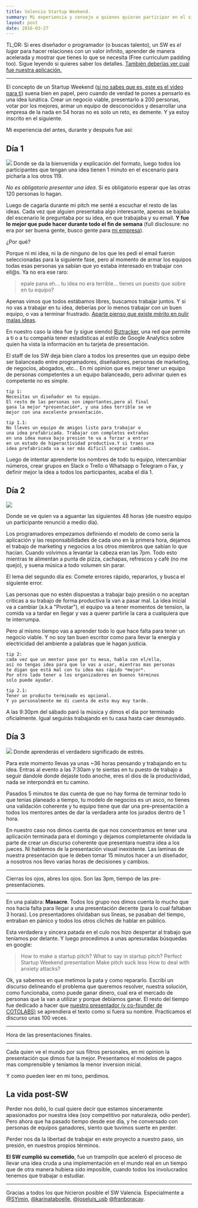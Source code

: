 ```yaml
---
title: Valencia Startup Weekend.
summary: Mi experiencia y consejo a quienes quieran participar en el siguiente.
layout: post
date: 2016-03-27
---
```

TL;DR: Si eres diseñador o programador (o buscas talento), un SW es *el lugar* para hacer relaciones con un valor infinito, aprender de manera acelerada y mostrar que tienes lo que se necesita (Free curriculum padding too). Sigue leyendo si quieres saber los detalles. [También deberías ver cual fue nuestra aplicación.](twitter.com/biztrackerv)
***
El concepto de un Startup Weekend ([si no sabes que es, este es el video para ti](https://www.youtube.com/watch?v=cPScUWwP6ec)) suena bien en papel, pero cuando de verdad te pones a pensarlo es una idea lunática. Crear un negocio viable, presentarlo a 200 personas, votar por los mejores, armar un equipo de desconocidos y desarrollar una empresa de la nada en 54 horas no es solo un reto, es demente. Y ya estoy inscrito en el siguiente.

Mi experiencia del antes, durante y después fue así:

## Día 1
![](https://media.giphy.com/media/d6WWh3Em7kWHu/giphy.gif)
Donde se da la bienvenida y explicación del formato, luego todos los participantes que tengan una idea tienen 1 minuto en el escenario para picharla a los otros 119.

*No es obligatorio presentar una idea*. Si es obligatorio esperar que las otras 120 personas lo hagan.

Luego de cagarla durante mi pitch me senté a escuchar el resto de las ideas. Cada vez que alguien presentaba algo interesante, apenas se bajaba del escenario le preguntaba por su idea, en que trabajaba y su email. **Y fue lo mejor que pude hacer durante todo el fin de semana** (full disclosure: no era por ser buena gente, busco gente para [mi empresa](cotolabs.com)).

¿Por qué?

Porque ni mi idea, ni la de ninguno de los que les pedi el email fueron seleccionadas para la siguiente fase, pero al momento de armar los equipos todas esas personas ya sabían que yo estaba interesado en trabajar con ell@s.
Ya no era ese raro:
>epale pana eh... tu idea no era terrible... tienes un puesto que sobre en tu equipo?

Apenas vimos que todos estábamos libres, buscamos trabajar juntos. Y si no vas a trabajar en tu idea, deberías por lo menos trabajar con un buen equipo, o vas a terminar frustrado. [Aparte pienso que existe mérito en pulir malas ideas](/posts/malas-ideas).

En nuestro caso la idea fue (y sigue siendo) [Biztracker](twitter.com/biztrackerv), una red que permite a ti o a tu compañía tener estadísticas al estilo de Google Analytics sobre quien ha vista la información en tu tarjeta de presentación.

El staff de los SW deja bien claro a todos los presentes que un equipo debe ser balanceado entre programadores, diseñadores, personas de marketing, de negocios, abogados, etc...  En mi opinion que es mejor tener un equipo de personas competentes a un equipo balanceado, pero adivinar quien es competente no es simple.


```
tip 1:
Necesitas un diseñador en tu equipo.
El resto de las personas son importantes,pero al final
gana la mejor *presentación*, y una idea terrible se ve
mejor con una excelente presentación.

tip 1.1:
No lleves un equipo de amigos listo para trabajar o
una idea prefabricada. Trabajar con completos extraños
en una idea nueva bajo presion te va a forzar a entrar
en un estado de hiperactividad productiva.Y si traes una
idea prefabricada va a ser más dificil aceptar cambios.
 ```

Luego de intentar aprenderte los nombres de todo tu equipo, intercambiar números, crear grupos en Slack o Trello o Whatsapp o Telegram o Fax,  y definir mejor la idea a todos los participantes, acaba el día 1.

## Día 2
![](https://media.giphy.com/media/HteV6g0QTNxp6/giphy.gif)

Donde se ve quien va a aguantar las siguientes 48 horas (de nuestro equipo un participante renunció a medio día).

Los programadores empezamos definiendo el modelo de como seria la aplicación y las responsabilidades de cada uno en la primera hora, dejamos el trabajo de marketing y negocios a los otros miembros que sabían lo que hacían. Cuando volvimos a levantar la cabeza eran las 7pm. Todo esto mientras te alimentan a punta de pizza, cachapas, refrescos y café (no me quejo), y suena música a todo volumen sin parar.

El lema del segundo día es: Comete errores rápido, repararlos, y busca el siguiente error.

Las personas que no estén dispuestas a trabajar bajo presión o no aceptan criticas a su trabajo de forma productiva la van a pasar mal. La idea inicial va a cambiar (a.k.a "Pivotar"), el equipo va a tener momentos de tension, la comida va a tardar en llegar y vas a querer partirle la cara a cualquiera que te interrumpa.

Pero al mismo tiempo vas a aprender todo lo que hace falta para tener un negocio viable. Y no soy tan buen escritor como para llevar la energía y electricidad del ambiente a palabras que le hagan justicia.


```
tip 2:
cada vez que un mentor pase por tu mesa, habla con el/ella,
así no tengas idea para que lo vas a usar, mientras mas personas
te digan que está mal con tu idea mas rápido *mejor*.  
Por otro lado tener a los organizadores en buenos términos
solo puede ayudar.

tip 2.1:
Tener un producto terminado es opcional.
Y yo personalmente me di cuenta de esto muy muy tarde.
```

A las 9:30pm del sábado paró la música y dimos el día por terminado oficialmente. Igual seguirás trabajando en tu casa hasta caer desmayado.

## Día 3
![](https://media.giphy.com/media/jAe22Ec5iICCk/giphy.gif)
Donde aprenderás el verdadero significado de estrés.

Para este momento llevas ya unas ~36 horas pensando y trabajando en tu idea. Entras al evento a las 7:30am y te sientas en tu puesto de trabajo a seguir dandole donde dejaste todo anoche, eres el dios de la productividad, nada se interpondrá en tu camino.

Pasados 5 minutos te das cuenta de que no hay forma de terminar todo lo que tenias planeado a tiempo, tu modelo de negocios es un asco, no tienes una validación coherente y tu equipo tiene que dar una pre-presentación a todos los mentores antes de dar la verdadera ante los jurados dentro de 1 hora.

En nuestro caso nos dimos cuenta de que nos concentramos en tener una aplicación terminada para el domingo y dejamos completamente olvidada la parte de crear un discurso coherente que presentara nuestra idea a los jueces. Ni hablemos de la presentación visual inexistente. Las laminas  de nuestra presentación que le deben tomar 15 minutos hacer a un diseñador,  a nosotros nos llevo varias horas de decisiones y cambios.
***
Cierras los ojos, abres los ojos. Son las 3pm, tiempo de las pre-presentaciones.
***
En una palabra: **Masacre**. Todos los grupo nos dimos cuenta lo mucho que nos hacia falta para llegar a una presentación decente (para lo cual faltaban 3 horas). Los presentadores olvidaban sus lineas, se pasaban del tiempo, entraban en pánico y todos los otros clichés de hablar en público.

Esta verdadera y sincera patada en el culo nos hizo despertar al trabajo que teníamos por delante. Y luego procedimos a unas apresuradas búsquedas en google:

> How to make a startup pitch?
> What to say in startup pitch?
> Perfect Startup Weekend presentation
> Make pitch suck less
> How to deal with anxiety attacks?

Ok, ya sabemos en que metimos la pata y como repararlo. Escribí un discurso delineando el problema que queremos resolver, nuestra solución, como funcionaba, como puede ganar dinero, cual era el mercado de personas que la van a utilizar y porque debíamos ganar. El resto del tiempo fue dedicado a hacer que [nuestro presentador (y co-founder de COTOLABS)](themanin.black) se aprendiera el texto como si fuera su nombre. Practicamos el discurso unas 100 veces.

***
Hora de las presentaciones finales.
***
Cada quien ve el mundo por sus filtros personales,  en mi opinion la presentación que dimos fue la mejor. Presentamos el modelos de pagos mas comprensible y teníamos la menor inversion inicial.

Y como pueden leer en mi tono, perdimos.


## La vida post-SW

Perder nos dolió, lo cual quiere decir que estamos sinceramente apasionados por nuestra idea (soy competitivo por naturaleza, odio perder). Pero ahora que ha pasado tiempo desde ese dia, y he conversado con personas de equipos ganadores, siento que tuvimos suerte en perder.

Perder nos da la libertad de trabajar en este proyecto a nuestro paso, sin presión, en nuestros propios términos.

**El SW cumplió su cometido**, fue un trampolín que aceleró el proceso de llevar una idea cruda a una implementación en el mundo real en un tiempo que de otra manera hubiera sido imposible, cuando todos los involucrados tenemos que trabajar o estudiar.




***
Gracias a todos los que hicieron posible el SW Valencia. Especialmente a [@SYimin](https://twitter.com/SYimin), [@karinataboelle](https://twitter.com/karinataboelle), [@joseluis_usb](https://twitter.com/joseluis_usb) [@franboracay](https://twitter.com/).

